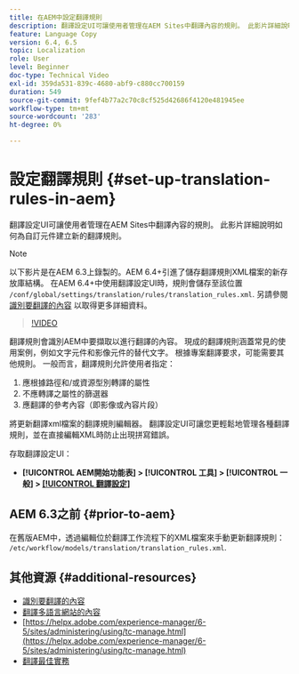 ```yaml
---
title: 在AEM中設定翻譯規則
description: 翻譯設定UI可讓使用者管理在AEM Sites中翻譯內容的規則。 此影片詳細說明如何為自訂元件建立新的翻譯規則。
feature: Language Copy
version: 6.4, 6.5
topic: Localization
role: User
level: Beginner
doc-type: Technical Video
exl-id: 359da531-839c-4680-abf9-c880cc700159
duration: 549
source-git-commit: 9fef4b77a2c70c8cf525d42686f4120e481945ee
workflow-type: tm+mt
source-wordcount: '283'
ht-degree: 0%

---
```


# 設定翻譯規則 {#set-up-translation-rules-in-aem}

翻譯設定UI可讓使用者管理在AEM Sites中翻譯內容的規則。 此影片詳細說明如何為自訂元件建立新的翻譯規則。

>[!NOTE]
>
> 以下影片是在AEM 6.3上錄製的。AEM 6.4+引進了儲存翻譯規則XML檔案的新存放庫結構。 在AEM 6.4+中使用翻譯設定UI時，規則會儲存至該位置 `/conf/global/settings/translation/rules/translation_rules.xml`. 另請參閱 [識別要翻譯的內容](https://helpx.adobe.com/experience-manager/6-5/sites/administering/using/tc-rules.html) 以取得更多詳細資料。

>[!VIDEO](https://video.tv.adobe.com/v/18135?quality=12&learn=on)

翻譯規則會識別AEM中要擷取以進行翻譯的內容。 現成的翻譯規則涵蓋常見的使用案例，例如文字元件和影像元件的替代文字。 根據專案翻譯要求，可能需要其他規則。 一般而言，翻譯規則允許使用者指定：

1. 應根據路徑和/或資源型別轉譯的屬性
2. 不應轉譯之屬性的篩選器
3. 應翻譯的參考內容（即影像或內容片段）

將更新翻譯xml檔案的翻譯規則編輯器。 翻譯設定UI可讓您更輕鬆地管理各種翻譯規則，並在直接編輯XML時防止出現拼寫錯誤。

存取翻譯設定UI：

* **[!UICONTROL AEM開始功能表] > [!UICONTROL 工具] > [!UICONTROL 一般] > [[!UICONTROL 翻譯設定]](http://localhost:4502/libs/cq/translation/translationrules/contexts.html)**

## AEM 6.3之前 {#prior-to-aem}

在舊版AEM中，透過編輯位於翻譯工作流程下的XML檔案來手動更新翻譯規則： `/etc/workflow/models/translation/translation_rules.xml`.

## 其他資源 {#additional-resources}

* [識別要翻譯的內容](https://helpx.adobe.com/experience-manager/6-5/sites/administering/using/tc-rules.html)
* [翻譯多語言網站的內容](https://helpx.adobe.com/experience-manager/6-5/sites/administering/using/translation.html)
* [https://helpx.adobe.com/experience-manager/6-5/sites/administering/using/tc-manage.html](https://helpx.adobe.com/experience-manager/6-5/sites/administering/using/tc-manage.html)
* [翻譯最佳實務](https://helpx.adobe.com/experience-manager/6-5/sites/administering/using/tc-bp.html)
